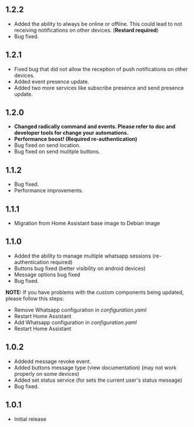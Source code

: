 ## 1.2.2

- Added the ability to always be online or offline. This could lead to not receiving notifications on other devices. (**Restard required**)
- Bug fixed.

## 1.2.1

- Fixed bug that did not allow the reception of push notifications on other devices.
- Added event presence update.
- Added two more services like subscribe presence and send presence update.

## 1.2.0

- **Changed radically command and events. Please refer to doc and developer tools for change your automations.**
- **Performance boost! (Required re-authentication)**
- Bug fixed on send location.
- Bug fixed on send mulitple buttons.

## 1.1.2

- Bug fixed.
- Performance improvements.

## 1.1.1

- Migration from Home Assistant base image to Debian image

## 1.1.0

- Added the ability to manage multiple whatsapp sessions (re-authentication required)
- Buttons bug fixed (better visibility on android devices)
- Message options bug fixed
- Bug fixed.

**NOTE:** If you have problems with the custom components being updated, please follow this steps:

- Remove Whatsapp configuration in _configuration.yaml_
- Restart Home Assistant
- Add Whatsapp configuration in _configuration.yaml_
- Restart Home Assistant

## 1.0.2

- Addedd message revoke event.
- Added buttons message type (view documentation) (may not work properly on some devices)
- Added set status service (for sets the current user's status message)
- Bug fixed.

## 1.0.1

- Initial release
